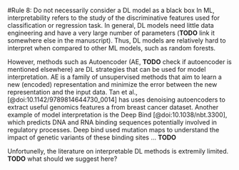 #Rule 8: Do not necessarily consider a DL model as a black box
In ML, interpretability refers to the study of the discriminative features used for classification or regression task. In general, DL models need little data engineering and have a very large number of parameters (**TODO** link it somewhere else in the manuscript). Thus, DL models are relatively hard to interpret when compared to other ML models, such as random forests.

However, methods such as Autoencoder (AE, **TODO** check if autoencoder is mentioned elsewhere) are DL strategies that can be used for model interpretation. AE is a family of unsupervised methods that aim to learn a new (encoded) representation and minimize the error between the new representation and the input data. Tan et al., [@doi:10.1142/9789814644730_0014] has uses denoising autoencoders to extract useful genomics features a from breast cancer dataset. Another example of  model interpretation is the Deep Bind [@doi:10.1038/nbt.3300], which predicts DNA and RNA binding sequences potentially involved in regulatory processes. Deep bind used mutation maps to understand the impact of genetic variants of these binding sites ... **TODO** 

Unfortunelly, the literature on interpretable DL methods is extremily limited. **TODO** what should we suggest here?